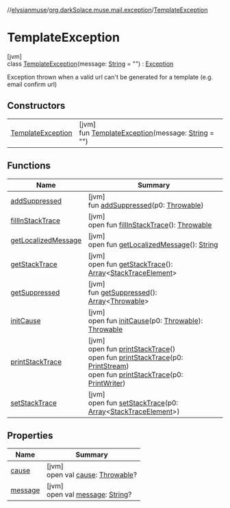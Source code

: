 //[elysianmuse](../../../index.md)/[org.darkSolace.muse.mail.exception](../index.md)/[TemplateException](index.md)

# TemplateException

[jvm]\
class [TemplateException](index.md)(message: [String](https://kotlinlang.org/api/latest/jvm/stdlib/kotlin/-string/index.html) = &quot;&quot;) : [Exception](https://docs.oracle.com/javase/8/docs/api/java/lang/Exception.html)

Exception thrown when a valid url can't be generated for a template (e.g. email confirm url)

## Constructors

| | |
|---|---|
| [TemplateException](-template-exception.md) | [jvm]<br>fun [TemplateException](-template-exception.md)(message: [String](https://kotlinlang.org/api/latest/jvm/stdlib/kotlin/-string/index.html) = &quot;&quot;) |

## Functions

| Name | Summary |
|---|---|
| [addSuppressed](../../org.darkSolace.muse.security.exception/-e-mail-not-validated-exception/index.md#282858770%2FFunctions%2F-1216412040) | [jvm]<br>fun [addSuppressed](../../org.darkSolace.muse.security.exception/-e-mail-not-validated-exception/index.md#282858770%2FFunctions%2F-1216412040)(p0: [Throwable](https://kotlinlang.org/api/latest/jvm/stdlib/kotlin/-throwable/index.html)) |
| [fillInStackTrace](../../org.darkSolace.muse.security.exception/-e-mail-not-validated-exception/index.md#-1102069925%2FFunctions%2F-1216412040) | [jvm]<br>open fun [fillInStackTrace](../../org.darkSolace.muse.security.exception/-e-mail-not-validated-exception/index.md#-1102069925%2FFunctions%2F-1216412040)(): [Throwable](https://kotlinlang.org/api/latest/jvm/stdlib/kotlin/-throwable/index.html) |
| [getLocalizedMessage](../../org.darkSolace.muse.security.exception/-e-mail-not-validated-exception/index.md#1043865560%2FFunctions%2F-1216412040) | [jvm]<br>open fun [getLocalizedMessage](../../org.darkSolace.muse.security.exception/-e-mail-not-validated-exception/index.md#1043865560%2FFunctions%2F-1216412040)(): [String](https://kotlinlang.org/api/latest/jvm/stdlib/kotlin/-string/index.html) |
| [getStackTrace](../../org.darkSolace.muse.security.exception/-e-mail-not-validated-exception/index.md#2050903719%2FFunctions%2F-1216412040) | [jvm]<br>open fun [getStackTrace](../../org.darkSolace.muse.security.exception/-e-mail-not-validated-exception/index.md#2050903719%2FFunctions%2F-1216412040)(): [Array](https://kotlinlang.org/api/latest/jvm/stdlib/kotlin/-array/index.html)&lt;[StackTraceElement](https://docs.oracle.com/javase/8/docs/api/java/lang/StackTraceElement.html)&gt; |
| [getSuppressed](../../org.darkSolace.muse.security.exception/-e-mail-not-validated-exception/index.md#672492560%2FFunctions%2F-1216412040) | [jvm]<br>fun [getSuppressed](../../org.darkSolace.muse.security.exception/-e-mail-not-validated-exception/index.md#672492560%2FFunctions%2F-1216412040)(): [Array](https://kotlinlang.org/api/latest/jvm/stdlib/kotlin/-array/index.html)&lt;[Throwable](https://kotlinlang.org/api/latest/jvm/stdlib/kotlin/-throwable/index.html)&gt; |
| [initCause](../../org.darkSolace.muse.security.exception/-e-mail-not-validated-exception/index.md#-418225042%2FFunctions%2F-1216412040) | [jvm]<br>open fun [initCause](../../org.darkSolace.muse.security.exception/-e-mail-not-validated-exception/index.md#-418225042%2FFunctions%2F-1216412040)(p0: [Throwable](https://kotlinlang.org/api/latest/jvm/stdlib/kotlin/-throwable/index.html)): [Throwable](https://kotlinlang.org/api/latest/jvm/stdlib/kotlin/-throwable/index.html) |
| [printStackTrace](../../org.darkSolace.muse.security.exception/-e-mail-not-validated-exception/index.md#-1769529168%2FFunctions%2F-1216412040) | [jvm]<br>open fun [printStackTrace](../../org.darkSolace.muse.security.exception/-e-mail-not-validated-exception/index.md#-1769529168%2FFunctions%2F-1216412040)()<br>open fun [printStackTrace](../../org.darkSolace.muse.security.exception/-e-mail-not-validated-exception/index.md#1841853697%2FFunctions%2F-1216412040)(p0: [PrintStream](https://docs.oracle.com/javase/8/docs/api/java/io/PrintStream.html))<br>open fun [printStackTrace](../../org.darkSolace.muse.security.exception/-e-mail-not-validated-exception/index.md#1175535278%2FFunctions%2F-1216412040)(p0: [PrintWriter](https://docs.oracle.com/javase/8/docs/api/java/io/PrintWriter.html)) |
| [setStackTrace](../../org.darkSolace.muse.security.exception/-e-mail-not-validated-exception/index.md#2135801318%2FFunctions%2F-1216412040) | [jvm]<br>open fun [setStackTrace](../../org.darkSolace.muse.security.exception/-e-mail-not-validated-exception/index.md#2135801318%2FFunctions%2F-1216412040)(p0: [Array](https://kotlinlang.org/api/latest/jvm/stdlib/kotlin/-array/index.html)&lt;[StackTraceElement](https://docs.oracle.com/javase/8/docs/api/java/lang/StackTraceElement.html)&gt;) |

## Properties

| Name | Summary |
|---|---|
| [cause](../../org.darkSolace.muse.security.exception/-e-mail-not-validated-exception/index.md#-654012527%2FProperties%2F-1216412040) | [jvm]<br>open val [cause](../../org.darkSolace.muse.security.exception/-e-mail-not-validated-exception/index.md#-654012527%2FProperties%2F-1216412040): [Throwable](https://kotlinlang.org/api/latest/jvm/stdlib/kotlin/-throwable/index.html)? |
| [message](../../org.darkSolace.muse.security.exception/-e-mail-not-validated-exception/index.md#1824300659%2FProperties%2F-1216412040) | [jvm]<br>open val [message](../../org.darkSolace.muse.security.exception/-e-mail-not-validated-exception/index.md#1824300659%2FProperties%2F-1216412040): [String](https://kotlinlang.org/api/latest/jvm/stdlib/kotlin/-string/index.html)? |
